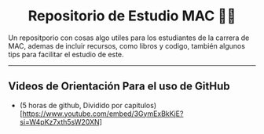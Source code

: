 <div align="center">

# Repositorio de Estudio MAC 👨‍🎓

</div>

Un repositporio con cosas algo utiles para los estudiantes de la carrera de MAC, ademas de incluir recursos, como libros y codigo, también algunos tips para facilitar el estudio de este.

---

## Videos de Orientación Para el uso de GitHub

- (5 horas de github, Dividido por capitulos)[https://www.youtube.com/embed/3GymExBkKjE?si=W4pKz7xth5sW20XN]
